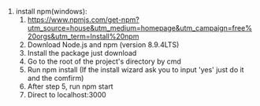 1. install npm(windows):
     1. https://www.npmjs.com/get-npm?utm_source=house&utm_medium=homepage&utm_campaign=free%20orgs&utm_term=Install%20npm
     2. Download Node.js and npm  (version 8.9.4LTS)
     3. Install the package just download
     4. Go to the root of the project's directory by cmd
     5. Run npm install (If the install wizard ask you to input 'yes' just do it and the comfirm)
     6. After step 5, run npm start
     7. Direct to localhost:3000
